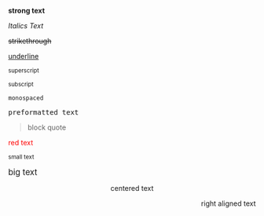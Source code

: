 **strong text**

_Italics Text_

<span style="text-decoration: line-through;">strikethrough</span>

<u>underline</u>

<sup>superscript</sup>

<sub>subscript</sub>

<code>monospaced</code>

<pre>preformatted text</pre>

<blockquote>
    <p>block quote</p>
</blockquote>

<span style="color: rgb(255,0,0);">red text</span>

<small>small text</small>

<big>big text</big>

<p style="text-align: center;">centered text</p>

<p style="text-align: right;">right aligned text</p>
